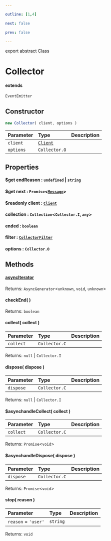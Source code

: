 ```yaml
---

outline: [1,4]

next: false

prev: false

---
```


export abstract Class
# Collector
#### extends
 `EventEmitter`

## Constructor
 ```ts
 new Collector( client, options )
 ```
 
 | Parameter | Type | Description |
| :--- | :--- | :--- |
| `client` | [`Client`](./Client.md) | |
| `options` | `Collector.O` | |

## Properties

#### $get endReason : `undefined` \| `string`

#### $get next : `Promise`\<[`Message`](./Message.md)\>

#### $readonly client : [`Client`](./Client.md)

#### collection : `Collection`\<`Collector.I`, `any`\>

#### ended : `boolean`

#### filter : [`CollectorFilter`](../type-aliases/CollectorFilter.md)

#### options : `Collector.O`

## Methods

#### [asyncIterator]( )

Returns: `AsyncGenerator`\<`unknown`, `void`, `unknown`\>

#### checkEnd( )

Returns: `boolean`

#### collect( collect )

| Parameter | Type | Description |
| :--- | :--- | :--- |
| `collect` | `Collector.C` | |

Returns: `null` \| `Collector.I`

#### dispose( dispose )

| Parameter | Type | Description |
| :--- | :--- | :--- |
| `dispose` | `Collector.C` | |

Returns: `null` \| `Collector.I`

#### $asynchandleCollect( collect )

| Parameter | Type | Description |
| :--- | :--- | :--- |
| `collect` | `Collector.C` | |

Returns: `Promise`\<`void`\>

#### $asynchandleDispose( dispose )

| Parameter | Type | Description |
| :--- | :--- | :--- |
| `dispose` | `Collector.C` | |

Returns: `Promise`\<`void`\>

#### stop( reason )

| Parameter | Type | Description |
| :--- | :--- | :--- |
| `reason` = `'user'` | `string` | |

Returns: `void`
